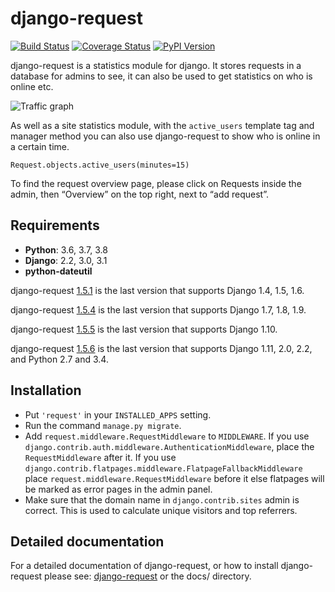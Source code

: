 django-request
==============

[![Build Status](https://github.com/django-request/django-request/workflows/Tests/badge.svg?branch=master)](https://github.com/django-request/django-request/actions)
[![Coverage Status](https://coveralls.io/repos/github/django-request/django-request/badge.svg?branch=master)](https://coveralls.io/github/django-request/django-request?branch=master)
[![PyPI Version](https://img.shields.io/pypi/v/django-request.svg)](https://pypi.org/project/django-request/)

django-request is a statistics module for django. It stores requests in a database for admins to see, it can also be used to get statistics on who is online etc.

![Traffic graph](docs/graph.png)

As well as a site statistics module, with the `active_users` template tag and manager method you can also use django-request to show who is online in a certain time.

    Request.objects.active_users(minutes=15)

To find the request overview page, please click on Requests inside the admin, then “Overview” on the top right, next to “add request”.

Requirements
------------

* **Python**: 3.6, 3.7, 3.8
* **Django**: 2.2, 3.0, 3.1
* **python-dateutil**

django-request [1.5.1](https://pypi.org/project/django-request/1.5.1/) is the last version that supports Django 1.4, 1.5, 1.6.

django-request [1.5.4](https://pypi.org/project/django-request/1.5.4/) is the
last version that supports Django 1.7, 1.8, 1.9.

django-request [1.5.5](https://pypi.org/project/django-request/1.5.5/) is the
last version that supports Django 1.10.

django-request [1.5.6](https://pypi.org/project/django-request/1.5.5/) is the
last version that supports Django 1.11, 2.0, 2.2, and Python 2.7 and 3.4.

Installation
------------

- Put `'request'` in your `INSTALLED_APPS` setting.
- Run the command `manage.py migrate`.
- Add `request.middleware.RequestMiddleware` to `MIDDLEWARE`. If you use `django.contrib.auth.middleware.AuthenticationMiddleware`, place the `RequestMiddleware` after it. If you use `django.contrib.flatpages.middleware.FlatpageFallbackMiddleware` place `request.middleware.RequestMiddleware` before it else flatpages will be marked as error pages in the admin panel.
- Make sure that the domain name in `django.contrib.sites` admin is correct. This is used to calculate unique visitors and top referrers.

Detailed documentation
----------------------

For a detailed documentation of django-request, or how to install django-request please see: [django-request](https://django-request.readthedocs.org/en/latest/) or the docs/ directory.
